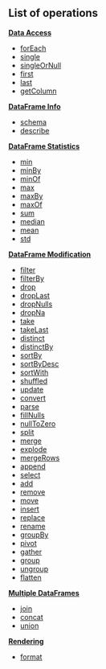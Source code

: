 [//]: # (title: Operations)

## List of operations

**[Data Access](access.md)**
* [forEach](iterate.md#foreach)
* [single](getRow.md#single)
* [singleOrNull](getRow.md#singleornull)
* [first](getRow.md#first)
* [last](getRow.md#last)
* [getColumn](getColumn.md)

**[DataFrame Info](info.md)**
* [schema](schema.md)
* [describe](describe.md)

**[DataFrame Statistics](statistics.md)**
* [min](minmax.md)
* [minBy](minmax.md)
* [minOf](minmax.md)
* [max](minmax.md)
* [maxBy](minmax.md)
* [maxOf](minmax.md)
* [sum](sum.md)
* [median](median.md)
* [mean](mean.md)
* [std](std.md)

**[DataFrame Modification](modify.md)**
* [filter](filter.md)
* [filterBy](filter.md#filterby)
* [drop](drop.md)
* [dropLast](drop.md#droplast)
* [dropNulls](drop.md#dropnulls)
* [dropNa](drop.md#dropna)
* [take](take.md)
* [takeLast](take.md#takelast)
* [distinct](distinct.md)
* [distinctBy](distinct.md#distinctby)
* [sortBy](sortBy.md)
* [sortByDesc](sortBy.md#sortbydesc)
* [sortWith](sortBy.md#sortwith)
* [shuffled](shuffled.md)
* [update](update.md)
* [convert](convert.md)
* [parse](parse.md)
* [fillNulls](update.md#fillnulls)
* [nullToZero](update.md#nulltozero)
* [split](split.md)
* [merge](merge.md)
* [explode](explode.md)
* [mergeRows](mergeRows.md)
* [append](append.md)
* [select](select.md)
* [add](add.md)
* [remove](remove.md)
* [move](move.md)
* [insert](insert.md)
* [replace](replace.md)
* [rename](rename.md)
* [groupBy](groupBy.md)
* [pivot](pivot.md)
* [gather](gather.md)
* [group](group.md)
* [ungroup](ungroup.md)
* [flatten](flatten.md)

**[Multiple DataFrames](multipleDataFrames.md)**
* [join](join.md)
* [concat](concat.md)
* [union](union.md)

**[Rendering](rendering.md)**
* [format](format.md)
